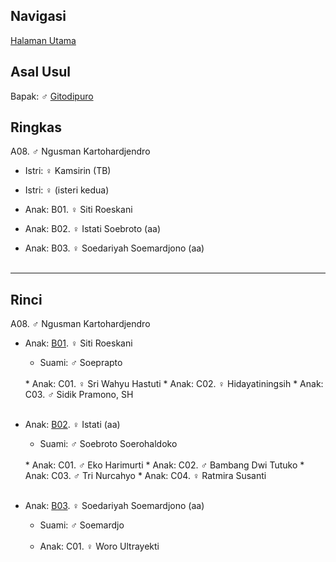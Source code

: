 ## Navigasi

[Halaman Utama][up]

## Asal Usul

Bapak: ♂ [Gitodipuro][gitodipuro]

## Ringkas

A08. ♂ Ngusman Kartohardjendro
	<br/>

*	Istri: ♀ Kamsirin (TB)
	<br/>

*	Istri: ♀ (isteri kedua)
	<br/>
	
*	Anak: B01. ♀ Siti Roeskani
*	Anak: B02. ♀ Istati Soebroto (aa)
*	Anak: B03. ♀ Soedariyah Soemardjono (aa)
	<br/><br/>

-- -- --

## Rinci

A08. ♂ Ngusman Kartohardjendro
	<br/>

*	Anak: [B01][A08B01]. ♀ Siti Roeskani
	*	Suami: ♂ Soeprapto
	<br/>
	*	Anak: C01. ♀ Sri Wahyu Hastuti
	*	Anak: C02. ♀ Hidayatiningsih
	*	Anak: C03. ♂ Sidik Pramono, SH
	<br/><br/>

*	Anak: [B02][A08B02]. ♀ Istati (aa)
	*	Suami: ♂ Soebroto Soerohaldoko
	<br/> 
	*	Anak: C01. ♂ Eko Harimurti
	*	Anak: C02. ♂ Bambang Dwi Tutuko
	*	Anak: C03. ♂ Tri Nurcahyo
	*	Anak: C04. ♀ Ratmira Susanti
	<br/><br/>

*	Anak: [B03][A08B03]. ♀ Soedariyah Soemardjono (aa)
	*	Suami: ♂ Soemardjo
	<br/><br/>
	*	Anak: C01. ♀ Woro Ultrayekti 
	<br/><br/>

[up]: https://github.com/epsi-rns/gitodipuro/blob/master/README.md
[gitodipuro]: https://github.com/epsi-rns/gitodipuro/blob/master/gitodipuro.md

[A08B01]: https://github.com/epsi-rns/gitodipuro/blob/master/tree/A08/B01.md
[A08B02]: https://github.com/epsi-rns/gitodipuro/blob/master/tree/A08/B02.md
[A08B03]: https://github.com/epsi-rns/gitodipuro/blob/master/tree/A08/B03.md
